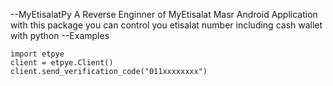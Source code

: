 --MyEtisalatPy
A Reverse Enginner of MyEtisalat Masr Android Application
with this package you can control you etisalat number including cash wallet with python
--Examples 
```
import etpye
client = etpye.Client()
client.send_verification_code("011xxxxxxxx")
```